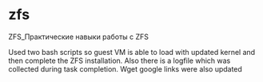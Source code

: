 # zfs
ZFS_Практические навыки работы с ZFS


Used two bash scripts so guest VM is able to load with updated kernel and then complete the ZFS installation.
Also there is a logfile which was collected during task completion.
Wget google links were also updated
